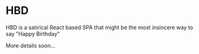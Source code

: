# HBD
HBD is a satirical React based SPA that might be the most insincere way to say "Happy Birthday"

More details soon...
